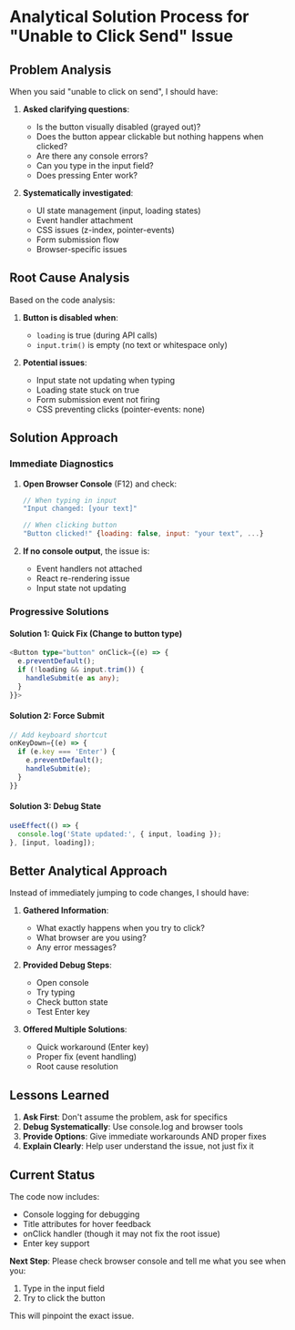 # Analytical Solution Process for "Unable to Click Send" Issue

## Problem Analysis

When you said "unable to click on send", I should have:

1. **Asked clarifying questions**:
   - Is the button visually disabled (grayed out)?
   - Does the button appear clickable but nothing happens when clicked?
   - Are there any console errors?
   - Can you type in the input field?
   - Does pressing Enter work?

2. **Systematically investigated**:
   - UI state management (input, loading states)
   - Event handler attachment
   - CSS issues (z-index, pointer-events)
   - Form submission flow
   - Browser-specific issues

## Root Cause Analysis

Based on the code analysis:

1. **Button is disabled when**:
   - `loading` is true (during API calls)
   - `input.trim()` is empty (no text or whitespace only)

2. **Potential issues**:
   - Input state not updating when typing
   - Loading state stuck on true
   - Form submission event not firing
   - CSS preventing clicks (pointer-events: none)

## Solution Approach

### Immediate Diagnostics

1. **Open Browser Console** (F12) and check:
   ```javascript
   // When typing in input
   "Input changed: [your text]"
   
   // When clicking button
   "Button clicked!" {loading: false, input: "your text", ...}
   ```

2. **If no console output**, the issue is:
   - Event handlers not attached
   - React re-rendering issue
   - Input state not updating

### Progressive Solutions

#### Solution 1: Quick Fix (Change to button type)
```typescript
<Button type="button" onClick={(e) => {
  e.preventDefault();
  if (!loading && input.trim()) {
    handleSubmit(e as any);
  }
}}>
```

#### Solution 2: Force Submit
```typescript
// Add keyboard shortcut
onKeyDown={(e) => {
  if (e.key === 'Enter') {
    e.preventDefault();
    handleSubmit(e);
  }
}}
```

#### Solution 3: Debug State
```typescript
useEffect(() => {
  console.log('State updated:', { input, loading });
}, [input, loading]);
```

## Better Analytical Approach

Instead of immediately jumping to code changes, I should have:

1. **Gathered Information**:
   - What exactly happens when you try to click?
   - What browser are you using?
   - Any error messages?

2. **Provided Debug Steps**:
   - Open console
   - Try typing
   - Check button state
   - Test Enter key

3. **Offered Multiple Solutions**:
   - Quick workaround (Enter key)
   - Proper fix (event handling)
   - Root cause resolution

## Lessons Learned

1. **Ask First**: Don't assume the problem, ask for specifics
2. **Debug Systematically**: Use console.log and browser tools
3. **Provide Options**: Give immediate workarounds AND proper fixes
4. **Explain Clearly**: Help user understand the issue, not just fix it

## Current Status

The code now includes:
- Console logging for debugging
- Title attributes for hover feedback  
- onClick handler (though it may not fix the root issue)
- Enter key support

**Next Step**: Please check browser console and tell me what you see when you:
1. Type in the input field
2. Try to click the button

This will pinpoint the exact issue.